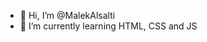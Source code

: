 - 👋 Hi, I’m @MalekAlsalti
- 🌱 I’m currently learning HTML, CSS and JS

<!---
MalekAlsalti/MalekAlsalti is a ✨ special ✨ repository because its `README.md` (this file) appears on your GitHub profile.
You can click the Preview link to take a look at your changes.
--->
